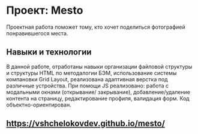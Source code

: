 #  Проект: Mesto

Проектная работа поможет тому, кто хочет поделиться фотографией понравившегося места. 

## Навыки и технологии

В данной работе, отработаны навыки организации файловой структуры и структуры HTML по методалогии БЭМ, использование системы компановки Grid Layout, реализована адаптивная верстка под различные устройства. При помощи JS реализовано: работа с модальными окнами (открывание/ закрывание), добавление/удаление контента на страницу, редактирование профиля, валидация форм. Код объектно-ориентирован.

## https://vshchelokovdev.github.io/mesto/